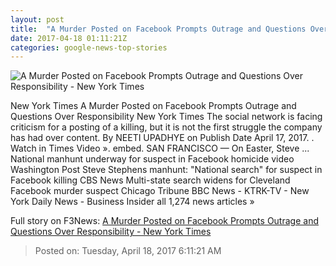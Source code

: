 ```yaml
---
layout: post
title:  "A Murder Posted on Facebook Prompts Outrage and Questions Over Responsibility - New York Times"
date: 2017-04-18 01:11:21Z
categories: google-news-top-stories
---
```


![A Murder Posted on Facebook Prompts Outrage and Questions Over Responsibility - New York Times](https://static01.nyt.com/images/2017/04/18/us/18fbshootings-still/18fbshootings-still-facebookJumbo.jpg)

New York Times A Murder Posted on Facebook Prompts Outrage and Questions Over Responsibility New York Times The social network is facing criticism for a posting of a killing, but it is not the first struggle the company has had over content. By NEETI UPADHYE on Publish Date April 17, 2017. . Watch in Times Video ». embed. SAN FRANCISCO — On Easter, Steve ... National manhunt underway for suspect in Facebook homicide video Washington Post Steve Stephens manhunt: "National search" for suspect in Facebook killing CBS News Multi-state search widens for Cleveland Facebook murder suspect Chicago Tribune BBC News - KTRK-TV - New York Daily News - Business Insider all 1,274 news articles »


Full story on F3News: [A Murder Posted on Facebook Prompts Outrage and Questions Over Responsibility - New York Times](http://www.f3nws.com/n/eXxDzD)

> Posted on: Tuesday, April 18, 2017 6:11:21 AM
